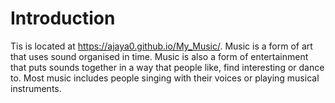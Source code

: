 # Introduction
Tis is located at https://ajaya0.github.io/My_Music/. Music is a form of art that uses sound organised in time. Music is also a form of entertainment that puts sounds together in a way that people like, find interesting or dance to. Most music includes people singing with their voices or playing musical instruments.
